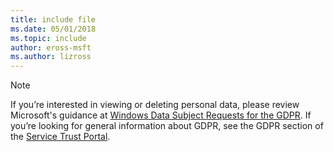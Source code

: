 ```yaml
---
title: include file
ms.date: 05/01/2018
ms.topic: include
author: eross-msft
ms.author: lizross
---
```

> [!NOTE]
> If you’re interested in viewing or deleting personal data, please review Microsoft's guidance at [Windows Data Subject Requests for the GDPR](/microsoft-365/compliance/gdpr-dsr-windows). If you’re looking for general information about GDPR, see the GDPR section of the [Service Trust Portal](https://servicetrust.microsoft.com/ViewPage/GDPRGetStarted).

[//]: # (5/22/2018: Even though this file may be orphaned, do not delete it.)